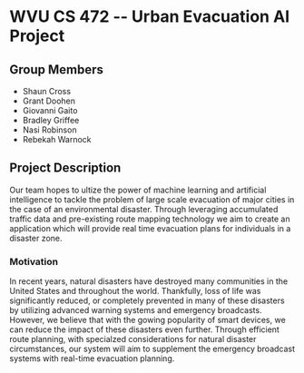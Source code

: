 # WVU CS 472 -- Urban Evacuation AI Project

## Group Members
* Shaun Cross
* Grant Doohen
* Giovanni Gaito
* Bradley Griffee
* Nasi Robinson
* Rebekah Warnock

## Project Description
Our team hopes to ultize the power of machine learning and artificial intelligence to tackle the problem of large scale evacuation of major cities in the case of an environmental disaster. Through leveraging accumulated traffic data and pre-existing route mapping technology we aim to create an application which will provide real time evacuation plans for individuals in a disaster zone.

### Motivation
In recent years, natural disasters have destroyed many communities in the United States and throughout the world. Thankfully, loss of life was significantly reduced, or completely prevented in many of these disasters by utilizing advanced warning systems and emergency broadcasts. However, we believe that with the gowing popularity of smart devices, we can reduce the impact of these disasters even further. Through efficient route planning, with specialzed considerations for natural disaster circumstances, our system will aim to supplement the emergency broadcast systems with real-time evacuation planning.
